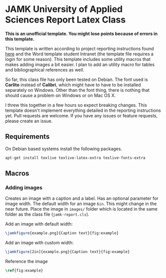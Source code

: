 # JAMK University of Applied Sciences Report Latex Class

**This is an unofficial template. You might lose points because of errors in
this template.**

This template is written according to project reporting instructions found
[here](http://oppimateriaalit.jamk.fi/projectreportinginstructions/7-appearance-of-the-thesis/)
and the Word template student Intranet (the template file requires a login for
some reason). This template includes some utility macros that makes adding
images a bit easier. I plan to add an utility macro for tables and
bibliographical references as well. 

So far, this class file has only been tested on Debian. The font used is
**Carlito** instead of **Calibri**, which might have to have to be installed
separately on Windows. Other than the font thing, there is nothing that should
cause a problem on Windows or on Mac OS X.

I threw this together in a few hours so expect breaking changes.  This template
doesn't implement everything detailed in the reporting instructions yet.  Pull
requests are welcome. If you have any issues or feature requests, please create
an issue.

## Requirements

On Debian based systems install the following packages.

```bash
apt-get install texlive texlive-latex-extra texlive-fonts-extra
```

## Macros

### Adding images

Creates an image with a caption and a label. Has an optional parameter for
image width. The default width for an image `6in`. This might change in the
near future. Place the image in `images/` folder which is located in the same
folder as the class file (`jamk-report.cls`).

Add an image with default width:

```latex
\jamkfigure{example.png}{Caption text}{fig:example}
```

Add an image with custom width:
```latex
\jamkfigure[2in]{example.png}{Caption text}{fig:example}
```

Reference the image
```latex
\ref{fig:example}
```
